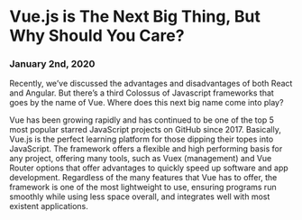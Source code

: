 # **Vue.js is The Next Big Thing, But Why Should You Care?**

### January 2nd, 2020

Recently, we’ve discussed the advantages and disadvantages of both React and Angular. But there’s a third Colossus of Javascript frameworks that goes by the name of Vue. Where does this next big name come into play?

Vue has been growing rapidly and has continued to be one of the top 5 most popular starred JavaScript projects on GitHub since 2017. Basically, Vue.js is the perfect learning platform for those dipping their topes into JavaScript. The framework offers a flexible and high performing basis for any project, offering many tools, such as Vuex (management) and Vue Router options that offer advantages to quickly speed up software and app development. Regardless of the many features that Vue has to offer, the framework is one of the most lightweight to use, ensuring programs run smoothly while using less space overall, and integrates well with most existent applications.

